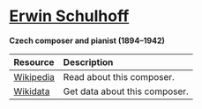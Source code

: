 # [Erwin Schulhoff][composer]

__Czech composer and pianist (1894–1942)__

[composer]: https://musescore.com/openscore-string-quartets/sets?order=title&text=Schulhoff,+Erwin

Resource | Description
:---|:---
[Wikipedia] | Read about this composer.
[Wikidata] | Get data about this composer.

[Wikipedia]: https://en.wikipedia.org/wiki/Erwin_Schulhoff
[Wikidata]: https://www.wikidata.org/wiki/Q89540
